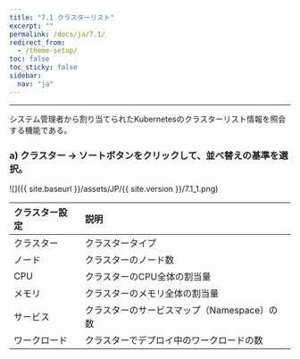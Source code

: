 ```yaml
---
title: "7.1 クラスターリスト"
excerpt: ""
permalink: /docs/ja/7.1/
redirect_from:
  - /theme-setup/
toc: false
toc_sticky: false
sidebar:
  nav: "ja"
---
```



---

システム管理者から割り当てられたKubernetesのクラスターリスト情報を照会する機能である。

### a\) クラスター → ソートボタンをクリックして、並べ替えの基準を選択。
![]({{ site.baseurl }}/assets/JP/{{ site.version }}/7.1_1.png)

| **クラスター設定** | **説明** |
| :--- | :--- |
| クラスター | クラスタータイプ |
| ノード | クラスターのノード数 |
| CPU | クラスターのCPU全体の割当量 |
| メモリ | クラスターのメモリ全体の割当量 |
| サービス | クラスターのサービスマップ（Namespace）の数 |
| ワークロード | クラスターでデプロイ中のワークロードの数 |
